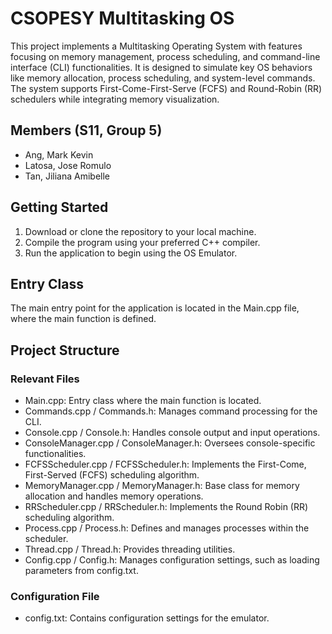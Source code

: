 # CSOPESY Multitasking OS
This project implements a Multitasking Operating System with features focusing on memory management, process scheduling, and command-line interface (CLI) functionalities. It is designed to simulate key OS behaviors like memory allocation, process scheduling, and system-level commands. The system supports First-Come-First-Serve (FCFS) and Round-Robin (RR) schedulers while integrating memory visualization.

## Members (S11, Group 5)
- Ang, Mark Kevin 
- Latosa, Jose Romulo
- Tan, Jiliana Amibelle

## Getting Started
1. Download or clone the repository to your local machine.
2. Compile the program using your preferred C++ compiler.
3. Run the application to begin using the OS Emulator.

## Entry Class
The main entry point for the application is located in the Main.cpp file, where the main function is defined.

## Project Structure
### Relevant Files
- Main.cpp: Entry class where the main function is located.
- Commands.cpp / Commands.h: Manages command processing for the CLI.
- Console.cpp / Console.h: Handles console output and input operations.
- ConsoleManager.cpp / ConsoleManager.h: Oversees console-specific functionalities.
- FCFSScheduler.cpp / FCFSScheduler.h: Implements the First-Come, First-Served (FCFS) scheduling algorithm.
- MemoryManager.cpp / MemoryManager.h:  Base class for memory allocation and handles memory operations.
- RRScheduler.cpp / RRScheduler.h: Implements the Round Robin (RR) scheduling algorithm.
- Process.cpp / Process.h: Defines and manages processes within the scheduler.
- Thread.cpp / Thread.h: Provides threading utilities.
- Config.cpp / Config.h: Manages configuration settings, such as loading parameters from config.txt.
### Configuration File
- config.txt: Contains configuration settings for the emulator.




